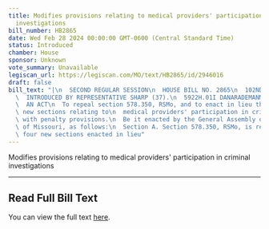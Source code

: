 ```yaml
---
title: Modifies provisions relating to medical providers' participation in criminal
  investigations
bill_number: HB2865
date: Wed Feb 28 2024 00:00:00 GMT-0600 (Central Standard Time)
status: Introduced
chamber: House
sponsor: Unknown
vote_summary: Unavailable
legiscan_url: https://legiscan.com/MO/text/HB2865/id/2946016
draft: false
bill_text: "|\n  SECOND REGULAR SESSION\n  HOUSE BILL NO. 2865\n  102ND GENERAL ASSEMBLY\n\
  \  INTRODUCED BY REPRESENTATIVE SHARP (37).\n  5922H.01I DANARADEMANMILLER,ChiefClerk\n\
  \  AN ACT\n  To repeal section 578.350, RSMo, and to enact in lieu thereof four\
  \ new sections relating to\n  medical providers' participation in criminal investigations,\
  \ with penalty provisions.\n  Be it enacted by the General Assembly of the state\
  \ of Missouri, as follows:\n  Section A. Section 578.350, RSMo, is repealed and\
  \ four new sections enacted in lieu"
---
```

Modifies provisions relating to medical providers' participation in criminal investigations

---

## Read Full Bill Text

You can view the full text [here](https://legiscan.com/MO/text/HB2865/id/2946016).

